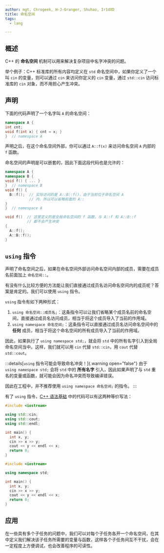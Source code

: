 ```yaml
---
author: mgt, Chrogeek, H-J-Granger, Shuhao, Ir1dXD
title: 命名空间
tags:
  - lang

---
```


## 概述

C++ 的 **命名空间** 机制可以用来解决复杂项目中名字冲突的问题。

举个例子：C++ 标准库的所有内容均定义在 `std` 命名空间中，如果你定义了一个叫 `cin` 的变量，则可以通过 `cin` 来访问你定义的 `cin` 变量，通过 `std::cin` 访问标准库的 `cin` 对象，而不用担心产生冲突。

## 声明

下面的代码声明了一个名字叫 `A` 的命名空间：

```cpp
namespace A {
int cnt;
void f(int x) { cnt = x; }
}  // namespace A
```

声明之后，在这个命名空间外部，你可以通过 `A::f(x)` 来访问命名空间 `A` 内部的 `f` 函数。

命名空间的声明是可以嵌套的，因此下面这段代码也是允许的：

```cpp
namespace A {
namespace B {
void f() { ... }
}  // namespace B
void f() {
  B::f();  // 实际访问的是 A::B::f()，由于当前位于命名空间 A
           // 内，所以可以省略前面的 A::
}
}  // namespace A

void f()  // 这里定义的是全局命名空间的 f 函数，与 A::f 和 A::B::f
          // 都不会产生冲突
{
  A::f();
  A::B::f();
}
```

## `using` 指令

声明了命名空间之后，如果在命名空间外部访问命名空间内部的成员，需要在成员名前面加上 `命名空间::`。

有没有什么比较方便的方法能让我们直接通过成员名访问命名空间内的成员呢？答案是肯定的。我们可以使用 `using` 指令。

`using` 指令有如下两种形式：

1.  `using 命名空间::成员名;`：这条指令可以让我们省略某个成员名前的命名空间，直接通过成员名访问成员，相当于将这个成员导入了当前的作用域。
2.  `using namespace 命名空间;`：这条指令可以直接通过成员名访问命名空间中的 **任何** 成员，相当于将这个命名空间的所有成员导入了当前的作用域。

因此，如果执行了 `using namespace std;`，就会将 `std` 中的所有名字引入到全局命名空间当中。这样，我们就可以用 `cin` 代替 `std::cin`，用 `cout` 代替 `std::cout`。

:::details[`using` 指令可能会导致命名冲突！]{.warning open="false"}
由于 `using namespace std;` 会将 `std` 中的 **所有名字** 引入，因此如果声明了与 `std` 重名的变量或函数，就可能会因为命名冲突而导致编译错误。

因此在工程中，并不推荐使用 `using namespace 命名空间;` 的指令。
:::

有了 `using` 指令，[C++ 语法基础](./basic.md#cin-cout) 中的代码可以有这两种等价写法：

```cpp
#include <iostream>

using std::cin;
using std::cout;
using std::endl;

int main() {
  int x, y;
  cin >> x >> y;
  cout << y << endl << x;
  return 0;
}
```

```cpp
#include <iostream>

using namespace std;

int main() {
  int x, y;
  cin >> x >> y;
  cout << y << endl << x;
  return 0;
}
```

## 应用

在一些具有多个子任务的问题中，我们可以对每个子任务各开一个命名空间，在其中定义我们解决该子任务所需要的变量与函数，这样各个子任务间互不干扰，会在一定程度上方便调试，也会改善程序的可读性。
